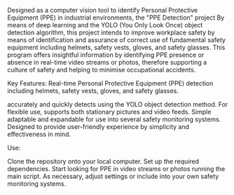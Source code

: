 Designed as a computer vision tool to identify Personal Protective Equipment (PPE) in industrial environments, the "PPE Detection" 
project By means of deep learning and the YOLO (You Only Look Once) object detection algorithm, this project intends to improve workplace 
safety by means of identification and assurance of correct use of fundamental safety equipment including helmets, safety vests, gloves, 
and safety glasses. This program offers insightful information by identifying PPE presence or absence in real-time video streams or photos, 
therefore supporting a culture of safety and helping to minimise occupational accidents.

Key Features: Real-time Personal Protective Equipment (PPE) detection including helmets, safety vests, gloves, and safety glasses.

accurately and quickly detects using the YOLO object detection method.
For flexible use, supports both stationary pictures and video feeds.
Simple adaptable and expandable for use into several safety monitoring systems.
Designed to provide user-friendly experience by simplicity and effectiveness in mind.

Use:

Clone the repository onto your local computer.
Set up the required dependencies.
Start looking for PPE in video streams or photos running the main script.
As necessary, adjust settings or include into your own safety monitoring systems.
